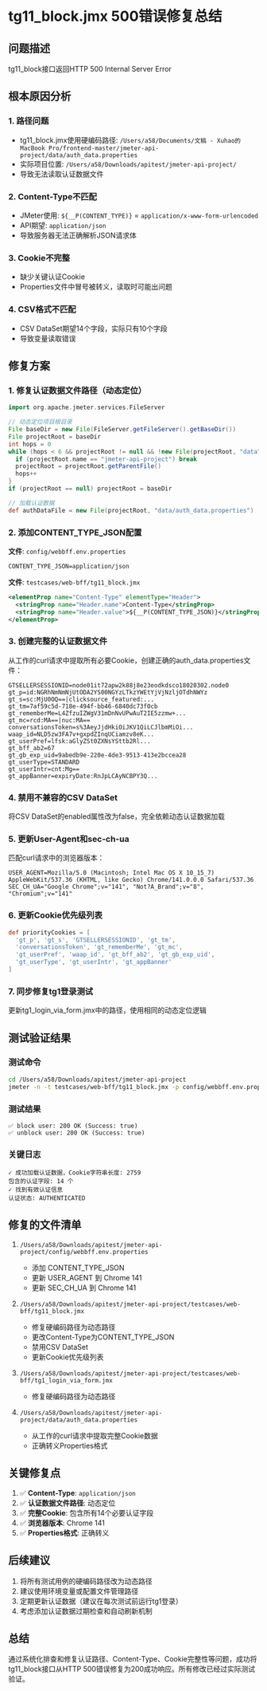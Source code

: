 # tg11_block.jmx 500错误修复总结

## 问题描述
tg11_block接口返回HTTP 500 Internal Server Error

## 根本原因分析

### 1. **路径问题**
- tg11_block.jmx使用硬编码路径: `/Users/a58/Documents/文稿 - Xuhao的MacBook Pro/frontend-master/jmeter-api-project/data/auth_data.properties`
- 实际项目位置: `/Users/a58/Downloads/apitest/jmeter-api-project/`
- 导致无法读取认证数据文件

### 2. **Content-Type不匹配**
- JMeter使用: `${__P(CONTENT_TYPE)}` = `application/x-www-form-urlencoded`
- API期望: `application/json`
- 导致服务器无法正确解析JSON请求体

### 3. **Cookie不完整**
- 缺少关键认证Cookie
- Properties文件中冒号被转义，读取时可能出问题

### 4. **CSV格式不匹配**
- CSV DataSet期望14个字段，实际只有10个字段
- 导致变量读取错误

## 修复方案

### 1. 修复认证数据文件路径（动态定位）
```groovy
import org.apache.jmeter.services.FileServer

// 动态定位项目根目录
File baseDir = new File(FileServer.getFileServer().getBaseDir())
File projectRoot = baseDir
int hops = 0
while (hops < 6 && projectRoot != null && !new File(projectRoot, "data").exists()) {
  if (projectRoot.name == "jmeter-api-project") break
  projectRoot = projectRoot.getParentFile()
  hops++
}
if (projectRoot == null) projectRoot = baseDir

// 加载认证数据
def authDataFile = new File(projectRoot, "data/auth_data.properties")
```

### 2. 添加CONTENT_TYPE_JSON配置
**文件**: `config/webbff.env.properties`
```properties
CONTENT_TYPE_JSON=application/json
```

**文件**: `testcases/web-bff/tg11_block.jmx`
```xml
<elementProp name="Content-Type" elementType="Header">
  <stringProp name="Header.name">Content-Type</stringProp>
  <stringProp name="Header.value">${__P(CONTENT_TYPE_JSON)}</stringProp>
</elementProp>
```

### 3. 创建完整的认证数据文件
从工作的curl请求中提取所有必要Cookie，创建正确的auth_data.properties文件：
```properties
GTSELLERSESSIONID=node01it72apw2k88j8e23eodkdsco18020302.node0
gt_p=id:NGRhNmNmNjUtODA2YS00NGYzLTkzYWEtYjVjNzljOTdhNWYz
gt_s=sc:MjU0OQ==|clicksource_featured:...
gt_tm=7af59c5d-718e-494f-bb46-6840dc73f0cb
gt_rememberMe=L4ZfzuIZWgV31mDnNvUPwAuT2IE5zzmw+...
gt_mc=rcd:MA==|nuc:MA==
conversationsToken=s%3AeyJjdHkiOiJKV1QiLCJlbmMiOi...
waap_id=NLD5zw3FA7v+gxpdZInqUCiamzv8eK...
gt_userPref=lfsk:aGlyZSt0ZXNsYSttb2Rl...
gt_bff_ab2=67
gt_gb_exp_uid=9abedb9e-220e-4de3-9513-413e2bccea28
gt_userType=STANDARD
gt_userIntr=cnt:Mg==
gt_appBanner=expiryDate:RnJpLCAyNCBPY3Q...
```

### 4. 禁用不兼容的CSV DataSet
将CSV DataSet的enabled属性改为false，完全依赖动态认证数据加载

### 5. 更新User-Agent和sec-ch-ua
匹配curl请求中的浏览器版本：
```properties
USER_AGENT=Mozilla/5.0 (Macintosh; Intel Mac OS X 10_15_7) AppleWebKit/537.36 (KHTML, like Gecko) Chrome/141.0.0.0 Safari/537.36
SEC_CH_UA="Google Chrome";v="141", "Not?A_Brand";v="8", "Chromium";v="141"
```

### 6. 更新Cookie优先级列表
```groovy
def priorityCookies = [
  'gt_p', 'gt_s', 'GTSELLERSESSIONID', 'gt_tm', 
  'conversationsToken', 'gt_rememberMe', 'gt_mc',
  'gt_userPref', 'waap_id', 'gt_bff_ab2', 'gt_gb_exp_uid',
  'gt_userType', 'gt_userIntr', 'gt_appBanner'
]
```

### 7. 同步修复tg1登录测试
更新tg1_login_via_form.jmx中的路径，使用相同的动态定位逻辑

## 测试验证结果

### 测试命令
```bash
cd /Users/a58/Downloads/apitest/jmeter-api-project
jmeter -n -t testcases/web-bff/tg11_block.jmx -p config/webbff.env.properties
```

### 测试结果
```
✅ block user: 200 OK (Success: true)
✅ unblock user: 200 OK (Success: true)
```

### 关键日志
```
✓ 成功加载认证数据，Cookie字符串长度: 2759
包含的认证字段: 14 个
✓ 找到有效认证信息
认证状态: AUTHENTICATED
```

## 修复的文件清单

1. `/Users/a58/Downloads/apitest/jmeter-api-project/config/webbff.env.properties`
   - 添加 CONTENT_TYPE_JSON
   - 更新 USER_AGENT 到 Chrome 141
   - 更新 SEC_CH_UA 到 Chrome 141

2. `/Users/a58/Downloads/apitest/jmeter-api-project/testcases/web-bff/tg11_block.jmx`
   - 修复硬编码路径为动态路径
   - 更改Content-Type为CONTENT_TYPE_JSON
   - 禁用CSV DataSet
   - 更新Cookie优先级列表

3. `/Users/a58/Downloads/apitest/jmeter-api-project/testcases/web-bff/tg1_login_via_form.jmx`
   - 修复硬编码路径为动态路径

4. `/Users/a58/Downloads/apitest/jmeter-api-project/data/auth_data.properties`
   - 从工作的curl请求中提取完整Cookie数据
   - 正确转义Properties格式

## 关键修复点

1. ✅ **Content-Type**: `application/json`
2. ✅ **认证数据文件路径**: 动态定位
3. ✅ **完整Cookie**: 包含所有14个必要认证字段
4. ✅ **浏览器版本**: Chrome 141
5. ✅ **Properties格式**: 正确转义

## 后续建议

1. 将所有测试用例的硬编码路径改为动态路径
2. 建议使用环境变量或配置文件管理路径
3. 定期更新认证数据（建议在每次测试前运行tg1登录）
4. 考虑添加认证数据过期检查和自动刷新机制

## 总结

通过系统化排查和修复认证路径、Content-Type、Cookie完整性等问题，成功将tg11_block接口从HTTP 500错误修复为200成功响应。所有修改已经过实际测试验证。



